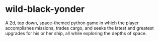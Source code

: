 wild-black-yonder
==============

A 2d, top down, space-themed python game in which the player accomplishes missions, trades cargo, and seeks the latest and greatest upgrades for his or her ship, all while exploring the depths of space.